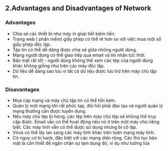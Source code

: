 ## 2.Advantages and Disadvantages of Network 
### Advantages 
- Chia sẻ các thiết bị như máy in giúp tiết kiệm tiền.
- Trang web ( phần mềm) giấy phép có thể rẻ hơn so với việc mua một số giấy phép độc lập.
- Tập tin có thể dễ dàng được chia sẻ giữa những người dùng.
- Mạng người dùng có thể giao tiếp qua email và tin nhắn tức thời.
- Bảo mật rất tốt - người dùng không thể xem các tệp của người dùng khác không giống như trên các máy độc lập.
- Dữ liệu dễ dàng sao lưu vì tất cả dữ liệu được lưu trữ trên máy chủ tập tin.
### Disavantages 
- Mua cáp mạng và máy chủ tập tin có thể tốn kém.
 - Quản lý một mạng lớn rất phức tạp, đòi hỏi phải đào tạo và người quản lý mạng thường cần được tuyển dụng.
- Nếu máy chủ tệp bị hỏng, các tệp trên máy chủ tệp sẽ không thể truy cập được. Email vẫn có thể hoạt động nếu nó ở trên một máy chủ riêng biệt. Các máy tính vẫn có thể được sử dụng nhưng bị cô lập.
- Virus có thể lây lan sang các máy tính khác trên toàn mạng máy tính.
- Có nguy cơ bị hack, đặc biệt với các mạng diện rộng. Các thủ tục bảo mật là cần thiết để ngăn chặn sự lạm dụng đó, ví dụ như tường lửa